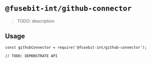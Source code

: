 # `@fusebit-int/github-connector`

> TODO: description

## Usage

```
const githubConnector = require('@fusebit-int/github-connector');

// TODO: DEMONSTRATE API
```

